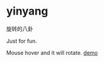 # yinyang
旋转的八卦

Just for fun.

Mouse hover and it will rotate.
[demo](http://josephok.github.io/yinyang/)
